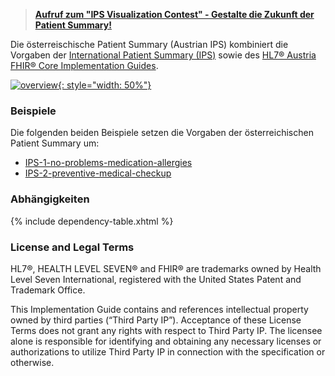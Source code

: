 <div xmlns="http://www.w3.org/1999/xhtml"
  xmlns:xsi="http://www.w3.org/2001/XMLSchema-instance">
  <blockquote class="stu-note">
    <p><strong><a href="contest.html">Aufruf zum "IPS Visualization Contest" - Gestalte die Zukunft der Patient Summary!</a></strong></p>
  </blockquote>
</div>

Die österreischische Patient Summary (Austrian IPS) kombiniert die Vorgaben der [International Patient Summary (IPS)](https://hl7.org/fhir/uv/ips/) sowie des [HL7® Austria FHIR® Core Implementation Guides](https://build.fhir.org/ig/HL7Austria/HL7-AT-FHIR-Core-R4/).

[![overview](austrian-ips-context.drawio.png){: style="width: 50%"}](austrian-ips-context.drawio.png)

### Beispiele

Die folgenden beiden Beispiele setzen die Vorgaben der österreichischen Patient Summary um:

- [IPS-1-no-problems-medication-allergies](Bundle-IPS-1-no-problems-medication-allergies.html)
- [IPS-2-preventive-medical-checkup](Bundle-IPS-2-preventive-medical-checkup.html)

### Abhängigkeiten

{% include dependency-table.xhtml %}

### License and Legal Terms
HL7®, HEALTH LEVEL SEVEN® and FHIR® are trademarks owned by Health Level Seven International, registered with the United States Patent and Trademark Office.

This Implementation Guide contains and references intellectual property owned by third parties (“Third Party IP”). Acceptance of these License Terms does not grant any rights with respect to Third Party IP. The licensee alone is responsible for identifying and obtaining any necessary licenses or authorizations to utilize Third Party IP in connection with the specification or otherwise.